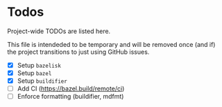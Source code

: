 # Todos

Project-wide TODOs are listed here.

This file is intendeded to be temporary and will be removed once (and if) the
project transitions to just using GitHub issues.

- [x] Setup `bazelisk`
- [x] Setup `bazel`
- [x] Setup `buildifier`
- [ ] Add CI (https://bazel.build/remote/ci)
- [ ] Enforce formatting (buildifier, mdfmt)

